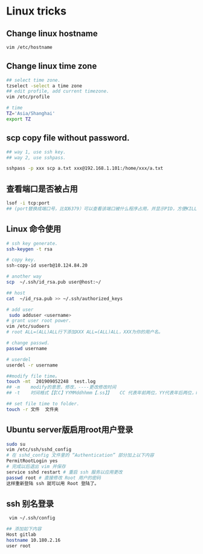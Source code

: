 # Linux tricks

## Change linux hostname

```bash
vim /etc/hostname
```

## Change linux time zone

```bash
## select time zone.
tzselect -select a time zone
## edit profile, add current timezone.
vim /etc/profile

# time
TZ='Asia/Shanghai'
export TZ

```

## scp copy file without password.

```bash
## way 1, use ssh key.
## way 2, use sshpass.

sshpass -p xxx scp a.txt xxx@192.168.1.101:/home/xxx/a.txt  

```

## 查看端口是否被占用
```bash
lsof -i tcp:port
## (port替换成端口号，比如6379）可以查看该端口被什么程序占用，并显示PID，方便KILL（kill pid）
```


## Linux 命令使用

```bash
# ssh key generate.
ssh-keygen -t rsa

# copy key.
ssh-copy-id userb@10.124.84.20

# another way 
scp  ~/.ssh/id_rsa.pub user@host:~/

## host
cat  ~/id_rsa.pub >> ~/.ssh/authorized_keys

# add user
 sudo adduser <username>
# grant user root power.
vim /etc/sudoers   
# root ALL=(ALL)ALL行下添加XXX ALL=(ALL)ALL，XXX为你的用户名。

# change passwd.
passwd username

# userdel 
userdel -r username

##modify file time。
touch -mt  201909052248  test.log
## -m    modify的意思，修改，----更改修改时间
## -t    时间格式【【CC】YYMMddhhmm【.ss】】   CC 代表年前两位，YY代表年后两位，MM月，dd日，hh小时,mm分钟

## set file time to folder.
touch -r 文件  文件夹

```


## Ubuntu server版启用root用户登录

```bash
sudo su
vim /etc/ssh/sshd_config
# 在 sshd_config 文件里的 “Authentication” 部分加上以下内容
PermitRootLogin yes
# 完成以后退出 vim 并保存
service sshd restart # 重启 ssh 服务以应用更改
passwd root # 直接修改 Root 用户的密码
这样重新登陆 ssh 就可以用 Root 登陆了。
```
## ssh 别名登录

```bash
 vim ~/.ssh/config

## 添加如下内容
Host gitlab
hostname 10.180.2.16
user root
```

